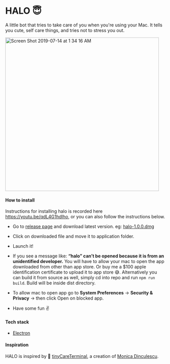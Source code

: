 # HALO 😇

A little bot that tries to take care of you when you're using your Mac. It tells you cute, self care things, and tries not to stress you out.

<img width="484" alt="Screen Shot 2019-07-14 at 1 34 16 AM" src="https://user-images.githubusercontent.com/3471415/61184119-ec464e80-a617-11e9-96c1-a6fc42b7bca9.gif">

#### How to install
  Instructions for installing halo is recorded here https://youtu.be/qdL4G1hdIho, or you can also follow the instructions below.


- Go to [release page](https://github.com/gauravchl/halo/releases) and download latest version. eg: [halo-1.0.0.dmg](https://github.com/gauravchl/halo/releases/download/v1.0.0/halo-1.0.0.dmg)
- Click on downloaded file and move it to application folder.

- Launch it!

- If you see a message like: **“halo” can’t be opened because it is from an unidentified developer.** You will have to allow your mac to open the app downloaded from other than app store. Or buy me a  $100 apple identification certificate to upload it to app store 😅. Alternatively you can build it from source as well, simply cd into repo and run `npm run build`. Build will be inside dist directory.

- To allow mac to open app go to **System Preferences** -> **Security & Privacy** -> then click Open on blocked app.

- Have some fun ✌️


#### Tech stack
- [Electron](https://electronjs.org/)


#### Inspiration

HALO is inspired by 💖 [tinyCareTerminal](https://github.com/notwaldorf/tiny-care-terminal),  a creation of [Monica Dinculescu](https://twitter.com/notwaldorf).
